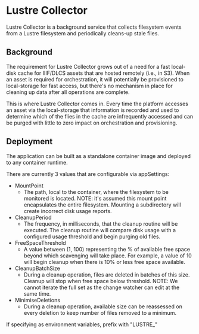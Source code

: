 ﻿# Lustre Collector

Lustre Collector is a background service that collects filesystem events from a Lustre filesystem and periodically cleans-up stale files.

## Background

The requirement for Lustre Collector grows out of a need for a fast local-disk cache for IIIF/DLCS assets that are hosted remotely (i.e., in S3).
When an asset is required for orchestration, it will potentially be provisioned to local-storage for fast access, but there's no mechanism in place for cleaning up data after all operations are complete.

This is where Lustre Collector comes in.
Every time the platform accesses an asset via the local-storage that information is recorded and used to determine which of the flies in the cache are infrequently accessed and can be purged with little to zero impact on orchestration and provisioning.

## Deployment

The application can be built as a standalone container image and deployed to any container runtime.

There are currently 3 values that are configurable via appSettings:
- MountPoint
  - The path, local to the container, where the filesystem to be monitored is located. NOTE: it's assumed this mount point encapsulates the entire filesystem. Mounting a subdirectory will create incorrect disk usage reports.
- CleanupPeriod
  - The frequency, in milliseconds, that the cleanup routine will be executed. The cleanup routine will compare disk usage with a configured usage threshold and begin purging old files.
- FreeSpaceThreshold
  - A value between (1, 100) representing the % of available free space beyond which scavenging will take place. For example, a value of 10 will begin cleanup when there is 10% or less free space available.
- CleanupBatchSize
  - During a cleanup operation, files are deleted in batches of this size. Cleanup will stop when free space below threshold. NOTE: We cannot iterate the full set as the change watcher can edit at the same time.
- MinimiseDeletions
  - During a cleanup operation, available size can be reassessed on every deletion to keep number of files removed to a minimum. 

If specifying as environment variables, prefix with "LUSTRE_"